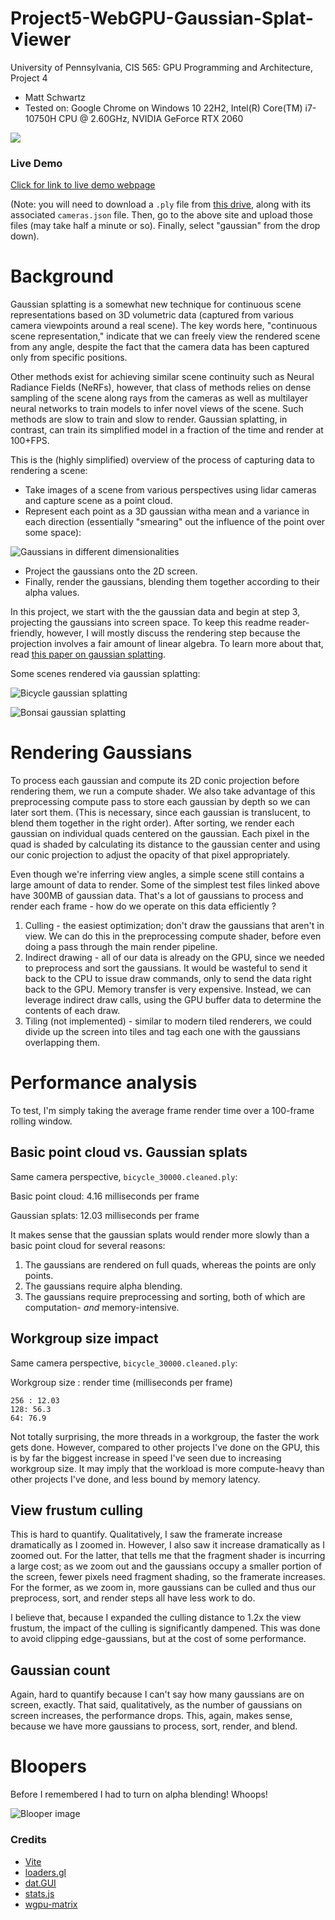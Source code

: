 # Project5-WebGPU-Gaussian-Splat-Viewer

University of Pennsylvania, CIS 565: GPU Programming and Architecture, Project 4

* Matt Schwartz
* Tested on: Google Chrome on Windows 10 22H2, Intel(R) Core(TM) i7-10750H CPU @ 2.60GHz, NVIDIA GeForce RTX 2060


[![](images/GaussianSplatting.gif)](TODO)


### Live Demo

[Click for link to live demo webpage](https://mzschwartz5.github.io/Project5-WebGPU-Gaussian-Splat-Viewer/)

(Note: you will need to download a `.ply` file from [this drive](https://drive.google.com/drive/u/2/folders/1UbcFvkwZhcdnhAlpua7n-UUjxDaeiYJC), along with its associated `cameras.json` file. Then, go to the above site and upload those files (may take half a minute or so). Finally, select "gaussian" from the drop down).

# Background

Gaussian splatting is a somewhat new technique for continuous scene representations based on 3D volumetric data (captured from various camera viewpoints around a real scene). The key words here, "continuous scene representation," indicate that we can freely view the rendered scene from any angle, despite the fact that the camera data has been captured only from specific positions.

Other methods exist for achieving similar scene continuity such as Neural Radiance Fields (NeRFs), however, that class of methods relies on dense sampling of the scene along rays from the cameras as well as multilayer neural networks to train models to infer novel views of the scene. Such methods are slow to train and slow to render. Gaussian splatting, in contrast, can train its simplified model in a fraction of the time and render at 100+FPS.

This is the (highly simplified) overview of the process of capturing data to rendering a scene:
- Take images of a scene from various perspectives using lidar cameras and capture scene as a point cloud.
- Represent each point as a 3D gaussian witha mean and a variance in each direction (essentially "smearing" out the influence of the point over some space):

![Gaussians in different dimensionalities](/images/gaussians.png)

- Project the gaussians onto the 2D screen.
- Finally, render the gaussians, blending them together according to their alpha values.

In this project, we start with the the gaussian data and begin at step 3, projecting the gaussians into screen space. To keep this readme reader-friendly, however, I will mostly discuss the rendering step because the projection involves a fair amount of linear algebra. To learn more about that, read [this paper on gaussian splatting](https://repo-sam.inria.fr/fungraph/3d-gaussian-splatting/).

Some scenes rendered via gaussian splatting:

![Bicycle gaussian splatting](/images/bicycle.PNG)

![Bonsai gaussian splatting](/images/gaussiansplattingbonsai.PNG)

# Rendering Gaussians

To process each gaussian and compute its 2D conic projection before rendering them, we run a compute shader. We also take advantage of this preprocessing compute pass to store each gaussian by depth so we can later sort them. (This is necessary, since each gaussian is translucent, to blend them together in the right order). After sorting, we render each gaussian on individual quads centered on the gaussian. Each pixel in the quad is shaded by calculating its distance to the gaussian center and using our conic projection to adjust the opacity of that pixel appropriately.

Even though we're inferring view angles, a simple scene still contains a large amount of data to render. Some of the simplest test files linked above have 300MB of gaussian data. That's a lot of gaussians to process and render each frame - how do we operate on this data efficiently ?

1. Culling - the easiest optimization; don't draw the gaussians that aren't in view. We can do this in the preprocessing compute shader, before even doing a pass through the main render pipeline.
2. Indirect drawing - all of our data is already on the GPU, since we needed to preprocess and sort the gaussians. It would be wasteful to send it back to the CPU to issue draw commands, only to send the data right back to the GPU. Memory transfer is very expensive. Instead, we can leverage indirect draw calls, using the GPU buffer data to determine the contents of each draw.
3. Tiling (not implemented) - similar to modern tiled renderers, we could divide up the screen into tiles and tag each one with the gaussians overlapping them.

# Performance analysis

To test, I'm simply taking the average frame render time over a 100-frame rolling window.

## Basic point cloud vs. Gaussian splats

Same camera perspective, `bicycle_30000.cleaned.ply`:

Basic point cloud: 4.16 milliseconds per frame

Gaussian splats: 12.03 milliseconds per frame

It makes sense that the gaussian splats would render more slowly than a basic point cloud for several reasons:
1. The gaussians are rendered on full quads, whereas the points are only points.
2. The gaussians require alpha blending.
3. The gaussians require preprocessing and sorting, both of which are computation- *and* memory-intensive.

## Workgroup size impact

Same camera perspective, `bicycle_30000.cleaned.ply`:

Workgroup size : render time (milliseconds per frame)
```
256 : 12.03 
128: 56.3
64: 76.9
```

Not totally surprising, the more threads in a workgroup, the faster the work gets done. However, compared to other projects I've done on the GPU, this is by far the biggest increase in speed I've seen due to increasing workgroup size. It may imply that the workload is more compute-heavy than other projects I've done, and less bound by memory latency.

## View frustum culling

This is hard to quantify. Qualitatively, I saw the framerate increase dramatically as I zoomed in. However, I also saw it increase dramatically as I zoomed out. For the latter, that tells me that the fragment shader is incurring a large cost; as we zoom out and the gaussians occupy a smaller portion of the screen, fewer pixels need fragment shading, so the framerate increases. For the former, as we zoom in, more gaussians can be culled and thus our preprocess, sort, and render steps all have less work to do.

I believe that, because I expanded the culling distance to 1.2x the view frustum, the impact of the culling is significantly dampened. This was done to avoid clipping edge-gaussians, but at the cost of some performance.

## Gaussian count

Again, hard to quantify because I can't say how many gaussians are on screen, exactly. That said, qualitatively, as the number of gaussians on screen increases, the performance drops. This, again, makes sense, because we have more gaussians to process, sort, render, and blend.

# Bloopers

Before I remembered I had to turn on alpha blending! Whoops!

![Blooper image](/images/blooper.webp)


### Credits

- [Vite](https://vitejs.dev/)
- [loaders.gl](https://loaders.gl/)
- [dat.GUI](https://github.com/dataarts/dat.gui)
- [stats.js](https://github.com/mrdoob/stats.js)
- [wgpu-matrix](https://github.com/greggman/wgpu-matrix)
